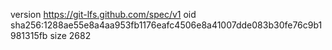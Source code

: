 version https://git-lfs.github.com/spec/v1
oid sha256:1288ae55e8a4aa953fb1176eafc4506e8a41007dde083b30fe76c9b1981315fb
size 2682
